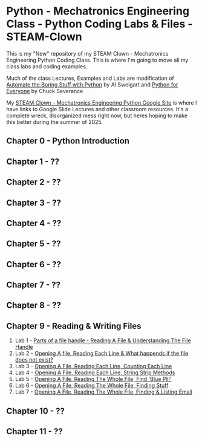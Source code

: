 # Python - Mechatronics Engineering Class - Python Coding Labs & Files - STEAM-Clown
This is my "New" repository of my STEAM Clown - Mechatronics Engineering Python Coding Class.  This is where I'm going to move all my class labs and coding examples.

Much of the class Lectures, Examples and Labs are modification of [Automate the Boring Stuff with Python](https://automatetheboringstuff.com/#toc) by Al Sweigart and [Python for Everyone](https://www.py4e.com/) by Chuck Severance

My [STEAM Clown - Mechatronics Engineering Python Google Site](https://sites.google.com/view/steam-clown-mechatronics/mechatronics-engineering/units/unit-8-python-programming-iot-page) is where I have links to Google Slide Lectures and other classroom resources.  It's a complete wreck, disorganized mess right now, but heres hoping to make this better during the summer of 2025.

## Chapter 0 - Python Introduction

## Chapter 1 - ??

## Chapter 2 - ??

## Chapter 3 - ??

## Chapter 4 - ??

## Chapter 5 - ??

## Chapter 6 - ??

## Chapter 7 - ??

## Chapter 8 - ??

## Chapter 9 - Reading & Writing Files
1) Lab 1 - [Parts of a file handle - Reading A File & Understanding The File Handle](https://raw.githubusercontent.com/jimTheSTEAMClown/Python-Class-STEAM-Clown/refs/heads/main/Ch9-Read-Write-Files-Lab%231--File-Handle.py)
2) Lab 2 - [Opening A file, Reading Each Line & What happends if the file does not exist?](https://raw.githubusercontent.com/jimTheSTEAMClown/Python-Class-STEAM-Clown/refs/heads/main/Ch9-Read-Write-Files-Lab%232--File-Name.py)
3) Lab 3 - [Opening A File, Reading Each Line, Counting Each Line](https://raw.githubusercontent.com/jimTheSTEAMClown/Python-Class-STEAM-Clown/refs/heads/main/Ch9-Read-Write-Files-Lab%233--counting-lines.py)
4) Lab 4 - [Opening A File, Reading Each Line, String Strip Methods](https://github.com/jimTheSTEAMClown/Python-Class-STEAM-Clown/blob/main/Ch9-Read-Write-Files-Lab%234--file-rstrip.py)
5) Lab 5 - [Opening A File, Reading The Whole File, Find 'Blue Pill'](https://raw.githubusercontent.com/jimTheSTEAMClown/Python-Class-STEAM-Clown/refs/heads/main/Ch9-Read-Write-Files-Lab%235--Whole-File-Blue-Pill.py)
6) Lab 6 - [Opening A File, Reading The Whole File, Finding Stuff](https://raw.githubusercontent.com/jimTheSTEAMClown/Python-Class-STEAM-Clown/refs/heads/main/Ch9-Read-Write-Files-Lab%236--Reading-Files-FINDING-STUFF.py)
7) Lab 7 - [Opening A File, Reading The Whole File, Finding & Listing Email](https://raw.githubusercontent.com/jimTheSTEAMClown/Python-Class-STEAM-Clown/refs/heads/main/Ch9-Read-Write-Files-Lab%237--Reading-Files-FINDING-EMAILS.py)

## Chapter 10 - ??

## Chapter 11 - ??
